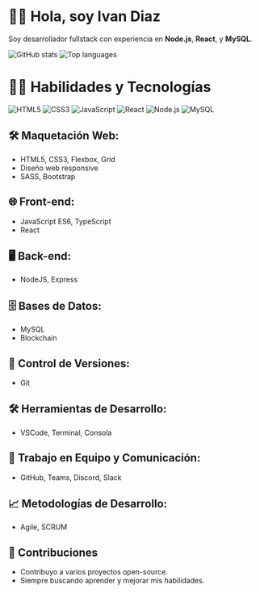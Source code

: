 # 👨‍💻 Hola, soy Ivan Diaz

Soy desarrollador fullstack con experiencia en **Node.js**, **React**, y **MySQL**.

![GitHub stats](https://github-readme-stats.vercel.app/api?username=IvanDSan&show_icons=true&hide_title=true&count_private=true&hide=prs&theme=radical)
![Top languages](https://github-readme-stats.vercel.app/api/top-langs/?username=IvanDSan&layout=compact&theme=radical)

# 👨‍💻 Habilidades y Tecnologías  
![HTML5](https://img.shields.io/badge/HTML5-%23E34F26.svg?style=for-the-badge&logo=html5&logoColor=white)
![CSS3](https://img.shields.io/badge/CSS3-%231572B6.svg?style=for-the-badge&logo=css3&logoColor=white)
![JavaScript](https://img.shields.io/badge/JavaScript-%23F7DF1E.svg?style=for-the-badge&logo=javascript&logoColor=black)
![React](https://img.shields.io/badge/React-%2320232a.svg?style=for-the-badge&logo=react&logoColor=%2361DAFB)
![Node.js](https://img.shields.io/badge/Node.js-%23339933.svg?style=for-the-badge&logo=node.js&logoColor=white)
![MySQL](https://img.shields.io/badge/MySQL-%234479A1.svg?style=for-the-badge&logo=mysql&logoColor=white)

## 🛠 Maquetación Web:
- HTML5, CSS3, Flexbox, Grid
- Diseño web responsive
- SASS, Bootstrap

## 🌐 Front-end:
- JavaScript ES6, TypeScript
- React

## 🖥 Back-end:
- NodeJS, Express

## 🗄 Bases de Datos:
- MySQL
- Blockchain

## 🔧 Control de Versiones:
- Git

## 🛠 Herramientas de Desarrollo:
- VSCode, Terminal, Consola

## 🤝 Trabajo en Equipo y Comunicación:
- GitHub, Teams, Discord, Slack

## 📈 Metodologías de Desarrollo:
- Agile, SCRUM

## 🤝 Contribuciones

- Contribuyo a varios proyectos open-source.
- Siempre buscando aprender y mejorar mis habilidades.


